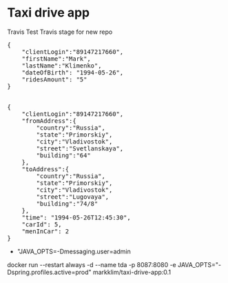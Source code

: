 # Taxi drive app

Travis
Test Travis stage for new repo
<pre>
{
	"clientLogin":"89147217660",
	"firstName":"Mark",
	"lastName":"Klimenko",
	"dateOfBirth": "1994-05-26",
	"ridesAmount": "5"
}


{
	"clientLogin":"89147217660",
	"fromAddress":{
		"country":"Russia",
		"state":"Primorskiy",
		"city":"Vladivostok",
		"street":"Svetlanskaya",
		"building":"64"
	},
	"toAddress":{
		"country":"Russia",
		"state":"Primorskiy",
		"city":"Vladivostok",
		"street":"Lugovaya",
		"building":"74/8"
	},
	"time": "1994-05-26T12:45:30",
	"carId": 5,
	"menInCar": 2
}
</pre>

- "JAVA_OPTS=-Dmessaging.user=admin

docker run --restart always -d --name tda -p 8087:8080 -e JAVA_OPTS="-Dspring.profiles.active=prod" markklim/taxi-drive-app:0.1